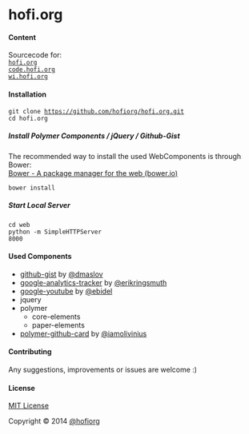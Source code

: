 hofi.org
========

#### Content

Sourcecode for: <br/>
<code>[hofi.org](http://hofi.org)</code><br/>
<code>[code.hofi.org](http://code.hofi.org)</code><br/>
<code>[wi.hofi.org](http://wi.hofi.org)</code><br/>

#### Installation

<code>git clone https://github.com/hofiorg/hofi.org.git</code><br/>
<code>cd hofi.org</code><br/>

##### Install Polymer Components / jQuery / Github-Gist

The recommended way to install the used WebComponents is through Bower:<br/>
[Bower - A package manager for the web (bower.io)](http://www.bower.io/)

<code>bower install</code><br/>

##### Start Local Server

<code>cd web</code><br/>
<code>python -m SimpleHTTPServer 8000</code><br/>

#### Used Components

* [github-gist](https://github.com/dmaslov/github-gist) by [@dmaslov](https://github.com/dmaslov)
* [google-analytics-tracker](https://github.com/erikringsmuth/google-analytics-tracker) by [@erikringsmuth](https://github.com/erikringsmuth)
* [google-youtube](https://github.com/GoogleWebComponents/google-youtube) by [@ebidel](https://github.com/ebidel)
* jquery
* polymer
    * core-elements
    * paper-elements
* [polymer-github-card](https://github.com/iamolivinius/polymer-github-card) by [@iamolivinius](https://github.com/iamolivinius)

#### Contributing
Any suggestions, improvements or issues are welcome :)

#### License
[MIT License](http://opensource.org/licenses/MIT)

Copyright &copy; 2014 [@hofiorg](https://github.com/hofiorg)
